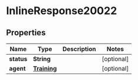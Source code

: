 
# InlineResponse20022

## Properties
Name | Type | Description | Notes
------------ | ------------- | ------------- | -------------
**status** | **String** |  |  [optional]
**agent** | [**Training**](Training.md) |  |  [optional]



